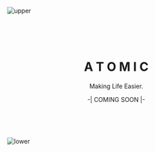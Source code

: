 ![upper](https://github.com/NeptuneMC/.github/assets/78931002/832957e0-d96e-460d-b11c-b533970fac62)

<br>
<br>
<br>

<div align="center">
  <h1>A T O M I C</h1>

  Making Life Easier.

  -| COMING SOON |-
</div>

<br>
<br>
<br>

![lower](https://github.com/NeptuneMC/.github/assets/78931002/cdb132c9-728b-43f8-9699-90b5fb59d3e3)
